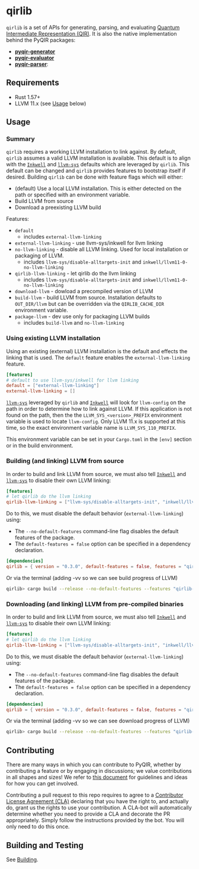 # qirlib

`qirlib` is a set of APIs for generating, parsing, and evaluating [Quantum
Intermediate Representation (QIR)](https://github.com/qir-alliance/qir-spec). It
is also the native implementation behind the PyQIR packages:

- [**pyqir-generator**](https://github.com/qir-alliance/pyqir/tree/main/pyqir-generator)
- [**pyqir-evaluator**](https://github.com/qir-alliance/pyqir/tree/main/pyqir-evaluator)
- [**pyqir-parser**](https://github.com/qir-alliance/pyqir/tree/main/pyqir-parser):

## Requirements

- Rust 1.57+
- LLVM 11.x (see [Usage](#usage) below)

## Usage

### Summary

`qirlib` requires a working LLVM installation to link against. By default, `qirlib`
assumes a valid LLVM installation is available. This default is to align with the
[`Inkwell`](https://github.com/thedan64/inkwell) and
[`llvm-sys`](https://github.com/tari/llvm-sys.rs) defaults which are leveraged by
`qirlib`. This default can be changed and `qirlib` provides features to
bootstrap itself if desired. Building `qirlib` can be done with feature flags which will either:

- (default) Use a local LLVM installation. This is either detected on the path or
specified with an environment variable.
- Build LLVM from source
- Download a preexisting LLVM build

Features:

- `default`
  - includes `external-llvm-linking`
- `external-llvm-linking` - use llvm-sys/inkwell for llvm linking
- `no-llvm-linking` - disable all LLVM linking. Used for local installation or packaging of LLVM.
  - includes `llvm-sys/disable-alltargets-init` and `inkwell/llvm11-0-no-llvm-linking`
- `qirlib-llvm-linking` - let qirlib do the llvm linking
  - includes `llvm-sys/disable-alltargets-init` and `inkwell/llvm11-0-no-llvm-linking`
- `download-llvm` - dowload a precompiled version of LLVM
- `build-llvm` - build LLVM from source. Installation defaults to `OUT_DIR/llvm` but can be overridden via the `QIRLIB_CACHE_DIR` environment variable.
- `package-llvm` - dev use only for packaging LLVM builds
  - includes `build-llvm` and `no-llvm-linking`

### Using existing LLVM installation

Using an existing (external) LLVM installation is the default and effects
the linking that is used. The `default` feature enables the `external-llvm-linking` feature.

```toml
[features]
# default to use llvm-sys/inkwell for llvm linking
default = ["external-llvm-linking"]
external-llvm-linking = []
```

[`llvm-sys`](https://github.com/tari/llvm-sys.rs) leveraged by `qirlib` and [`Inkwell`](https://github.com/thedan64/inkwell) will look for `llvm-config` on the path in order to determine how to link against LLVM. If this application is not found on the path, then the the `LLVM_SYS_<version>_PREFIX` environment variable is used to locate `llvm-config`. Only LLVM 11.x is supported at this time, so the exact environment variable name is `LLVM_SYS_110_PREFIX`.

This environment variable can be set in your `Cargo.toml` in the `[env]` section or in the build environment.

### Building (and linking) LLVM from source

In order to build and link LLVM from source, we must also tell
[`Inkwell`](https://github.com/thedan64/inkwell) and
[`llvm-sys`](https://github.com/tari/llvm-sys.rs) to disable
their own LLVM linking:

```toml
[features]
# let qirlib do the llvm linking
qirlib-llvm-linking = ["llvm-sys/disable-alltargets-init", "inkwell/llvm11-0-no-llvm-linking"]
```

Do to this, we must disable the default behavior (`external-llvm-linking`)  using:

- The `--no-default-features` command-line flag disables the default features of the package.
- The `default-features = false` option can be specified in a dependency declaration.

```toml
[dependencies]
qirlib = { version = "0.3.0", default-features = false, features = "qirlib-llvm-linking,build-llvm" }
```

Or via the terminal (adding -vv so we can see build progress of LLVM)

```bash
qirlib> cargo build --release --no-default-features --features "qirlib-llvm-linking,build-llvm" -vv   
```

### Downloading (and linking) LLVM from pre-compiled binaries

In order to build and link LLVM from source, we must also tell
[`Inkwell`](https://github.com/thedan64/inkwell) and
[`llvm-sys`](https://github.com/tari/llvm-sys.rs) to disable
their own LLVM linking:

```toml
[features]
# let qirlib do the llvm linking
qirlib-llvm-linking = ["llvm-sys/disable-alltargets-init", "inkwell/llvm11-0-no-llvm-linking"]
```

Do to this, we must disable the default behavior (`external-llvm-linking`)  using:

- The `--no-default-features` command-line flag disables the default features of the package.
- The `default-features = false` option can be specified in a dependency declaration.

```toml
[dependencies]
qirlib = { version = "0.3.0", default-features = false, features = "qirlib-llvm-linking,download-llvm" }
```

Or via the terminal (adding -vv so we can see download progress of LLVM)

```bash
qirlib> cargo build --release --no-default-features --features "qirlib-llvm-linking,download-llvm" -vv   
```

## Contributing

There are many ways in which you can contribute to PyQIR, whether by
contributing a feature or by engaging in discussions; we value contributions in
all shapes and sizes! We refer to [this document](https://github.com/qir-alliance/pyqir/blob/main/CONTRIBUTING.md) for
guidelines and ideas for how you can get involved.

Contributing a pull request to this repo requires to agree to a [Contributor
License Agreement
(CLA)](https://en.wikipedia.org/wiki/Contributor_License_Agreement) declaring
that you have the right to, and actually do, grant us the rights to use your
contribution. A CLA-bot will automatically determine whether you need to provide
a CLA and decorate the PR appropriately. Simply follow the
instructions provided by the bot. You will only need to do this once.

## Building and Testing

See [Building](https://qir-alliance.github.io/pyqir/development-guide/building.html).

